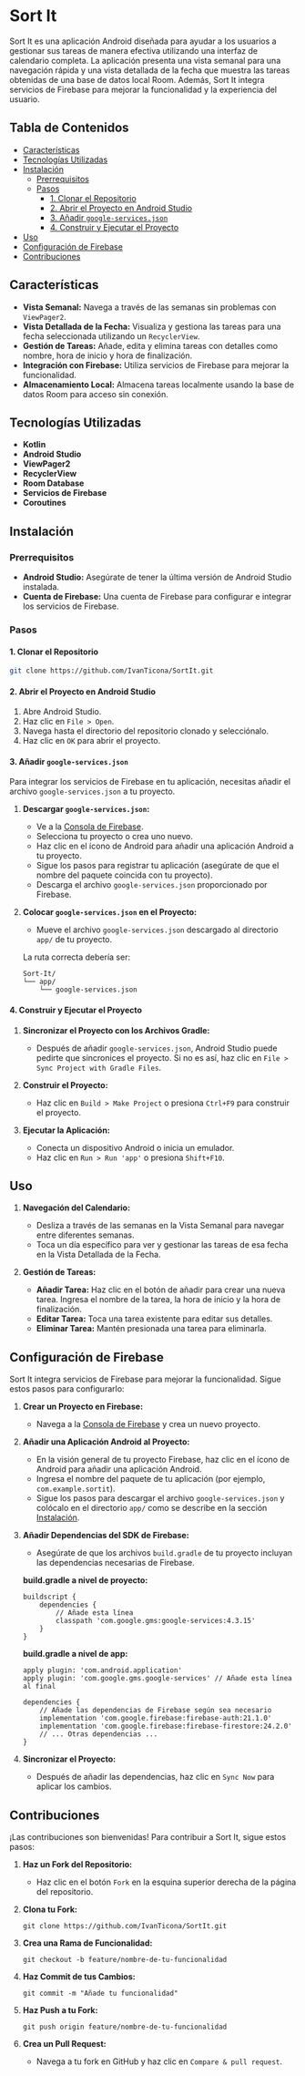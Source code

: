 # Sort It

Sort It es una aplicación Android diseñada para ayudar a los usuarios a gestionar sus tareas de manera efectiva utilizando una interfaz de calendario completa. La aplicación presenta una vista semanal para una navegación rápida y una vista detallada de la fecha que muestra las tareas obtenidas de una base de datos local Room. Además, Sort It integra servicios de Firebase para mejorar la funcionalidad y la experiencia del usuario.

## Tabla de Contenidos

- [Características](#características)
- [Tecnologías Utilizadas](#tecnologías-utilizadas)
- [Instalación](#instalación)
    - [Prerrequisitos](#prerrequisitos)
    - [Pasos](#pasos)
        - [1. Clonar el Repositorio](#1-clonar-el-repositorio)
        - [2. Abrir el Proyecto en Android Studio](#2-abrir-el-proyecto-en-android-studio)
        - [3. Añadir `google-services.json`](#3-añadir-google-servicesjson)
        - [4. Construir y Ejecutar el Proyecto](#4-construir-y-ejecutar-el-proyecto)
- [Uso](#uso)
- [Configuración de Firebase](#configuración-de-firebase)
- [Contribuciones](#contribuciones)

## Características

- **Vista Semanal:** Navega a través de las semanas sin problemas con `ViewPager2`.
- **Vista Detallada de la Fecha:** Visualiza y gestiona las tareas para una fecha seleccionada utilizando un `RecyclerView`.
- **Gestión de Tareas:** Añade, edita y elimina tareas con detalles como nombre, hora de inicio y hora de finalización.
- **Integración con Firebase:** Utiliza servicios de Firebase para mejorar la funcionalidad.
- **Almacenamiento Local:** Almacena tareas localmente usando la base de datos Room para acceso sin conexión.

## Tecnologías Utilizadas

- **Kotlin**
- **Android Studio**
- **ViewPager2**
- **RecyclerView**
- **Room Database**
- **Servicios de Firebase**
- **Coroutines**

## Instalación

### Prerrequisitos

- **Android Studio:** Asegúrate de tener la última versión de Android Studio instalada.
- **Cuenta de Firebase:** Una cuenta de Firebase para configurar e integrar los servicios de Firebase.

### Pasos

#### 1. Clonar el Repositorio

```bash
git clone https://github.com/IvanTicona/SortIt.git
```

#### 2. Abrir el Proyecto en Android Studio

1. Abre Android Studio.
2. Haz clic en `File > Open`.
3. Navega hasta el directorio del repositorio clonado y selecciónalo.
4. Haz clic en `OK` para abrir el proyecto.

#### 3. Añadir `google-services.json`

Para integrar los servicios de Firebase en tu aplicación, necesitas añadir el archivo `google-services.json` a tu proyecto.

1. **Descargar `google-services.json`:**
    - Ve a la [Consola de Firebase](https://console.firebase.google.com/).
    - Selecciona tu proyecto o crea uno nuevo.
    - Haz clic en el ícono de Android para añadir una aplicación Android a tu proyecto.
    - Sigue los pasos para registrar tu aplicación (asegúrate de que el nombre del paquete coincida con tu proyecto).
    - Descarga el archivo `google-services.json` proporcionado por Firebase.

2. **Colocar `google-services.json` en el Proyecto:**
    - Mueve el archivo `google-services.json` descargado al directorio `app/` de tu proyecto.

   La ruta correcta debería ser:

   ```
   Sort-It/
   └── app/
       └── google-services.json
   ```

#### 4. Construir y Ejecutar el Proyecto

1. **Sincronizar el Proyecto con los Archivos Gradle:**
    - Después de añadir `google-services.json`, Android Studio puede pedirte que sincronices el proyecto. Si no es así, haz clic en `File > Sync Project with Gradle Files`.

2. **Construir el Proyecto:**
    - Haz clic en `Build > Make Project` o presiona `Ctrl+F9` para construir el proyecto.

3. **Ejecutar la Aplicación:**
    - Conecta un dispositivo Android o inicia un emulador.
    - Haz clic en `Run > Run 'app'` o presiona `Shift+F10`.

## Uso

1. **Navegación del Calendario:**
    - Desliza a través de las semanas en la Vista Semanal para navegar entre diferentes semanas.
    - Toca un día específico para ver y gestionar las tareas de esa fecha en la Vista Detallada de la Fecha.

2. **Gestión de Tareas:**
    - **Añadir Tarea:** Haz clic en el botón de añadir para crear una nueva tarea. Ingresa el nombre de la tarea, la hora de inicio y la hora de finalización.
    - **Editar Tarea:** Toca una tarea existente para editar sus detalles.
    - **Eliminar Tarea:** Mantén presionada una tarea para eliminarla.

## Configuración de Firebase

Sort It integra servicios de Firebase para mejorar la funcionalidad. Sigue estos pasos para configurarlo:

1. **Crear un Proyecto en Firebase:**
    - Navega a la [Consola de Firebase](https://console.firebase.google.com/) y crea un nuevo proyecto.

2. **Añadir una Aplicación Android al Proyecto:**
    - En la visión general de tu proyecto Firebase, haz clic en el ícono de Android para añadir una aplicación Android.
    - Ingresa el nombre del paquete de tu aplicación (por ejemplo, `com.example.sortit`).
    - Sigue los pasos para descargar el archivo `google-services.json` y colócalo en el directorio `app/` como se describe en la sección [Instalación](#instalación).

3. **Añadir Dependencias del SDK de Firebase:**
    - Asegúrate de que los archivos `build.gradle` de tu proyecto incluyan las dependencias necesarias de Firebase.

   **build.gradle a nivel de proyecto:**

       buildscript {
           dependencies {
               // Añade esta línea
               classpath 'com.google.gms:google-services:4.3.15'
           }
       }

   **build.gradle a nivel de app:**

       apply plugin: 'com.android.application'
       apply plugin: 'com.google.gms.google-services' // Añade esta línea al final

       dependencies {
           // Añade las dependencias de Firebase según sea necesario
           implementation 'com.google.firebase:firebase-auth:21.1.0'
           implementation 'com.google.firebase:firebase-firestore:24.2.0'
           // ... Otras dependencias ...
       }

4. **Sincronizar el Proyecto:**
    - Después de añadir las dependencias, haz clic en `Sync Now` para aplicar los cambios.

## Contribuciones

¡Las contribuciones son bienvenidas! Para contribuir a Sort It, sigue estos pasos:

1. **Haz un Fork del Repositorio:**
    - Haz clic en el botón `Fork` en la esquina superior derecha de la página del repositorio.

2. **Clona tu Fork:**

       git clone https://github.com/IvanTicona/SortIt.git

3. **Crea una Rama de Funcionalidad:**

       git checkout -b feature/nombre-de-tu-funcionalidad

4. **Haz Commit de tus Cambios:**

       git commit -m "Añade tu funcionalidad"

5. **Haz Push a tu Fork:**

       git push origin feature/nombre-de-tu-funcionalidad

6. **Crea un Pull Request:**
    - Navega a tu fork en GitHub y haz clic en `Compare & pull request`.